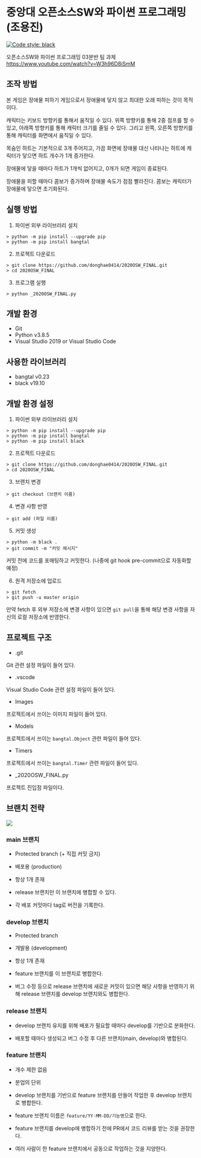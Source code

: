 # 중앙대 오픈소스SW와 파이썬 프로그래밍 (조용진)

[![Code style: black](https://img.shields.io/badge/code%20style-black-000000.svg)](https://github.com/psf/black)

오픈소스SW와 파이썬 프로그래밍 03분반 팀 과제  
https://www.youtube.com/watch?v=W3h96D8iSmM  

## 조작 방법

본 게임은 장애물 피하기 게임으로서 장애물에 닿지 않고 최대한 오래 피하는 것이 목적이다.

캐릭터는 키보드 방향키를 통해서 움직일 수 있다. 위쪽 방향키를 통해 2중 점프를 할 수 있고, 아래쪽 방향키를 통해 캐릭터 크기를 줄일 수 있다. 그리고 왼쪽, 오른쪽 방향키를 통해 캐릭터를 화면에서 움직일 수 있다.

목숨인 하트는 기본적으로 3개 주어지고, 가끔 화면에 장애물 대신 나타나는 하트에 캐릭터가 닿으면 하트 개수가 1개 증가한다.

장애물에 닿을 때마다 하트가 1개씩 없어지고, 0개가 되면 게임이 종료된다.

장애물을 피할 때마다 콤보가 증가하며 장애물 속도가 점점 빨라진다. 콤보는 캐릭터가 장애물에 닿으면 초기화된다.

## 실행 방법

1. 파이썬 외부 라이브러리 설치

```shell
> python -m pip install --upgrade pip
> python -m pip install bangtal
```

2. 프로젝트 다운로드

```shell
> git clone https://github.com/donghae0414/2020OSW_FINAL.git
> cd 2020OSW_FINAL
```

3. 프로그램 실행

```shell
> python _2020OSW_FINAL.py
```

## 개발 환경

- Git
- Python v3.8.5
- Visual Studio 2019 or Visual Studio Code

## 사용한 라이브러리

- bangtal v0.23
- black v19.10

## 개발 환경 설정

1. 파이썬 외부 라이브러리 설치

```shell
> python -m pip install --upgrade pip
> python -m pip install bangtal
> python -m pip install black
```

2. 프로젝트 다운로드

```shell
> git clone https://github.com/donghae0414/2020OSW_FINAL.git
> cd 2020OSW_FINAL
```

3. 브랜치 변경

```shell
> git checkout (브랜치 이름)
```

4. 변경 사항 반영

```shell
> git add (파일 이름)
```

5. 커밋 생성

```shell
> python -m black .
> git commit -m "커밋 메시지"
```

커밋 전에 코드를 포매팅하고 커밋한다. (나중에 git hook pre-commit으로 자동화할 예정)

6. 원격 저장소에 업로드

```shell
> git fetch
> git push -u master origin
```

만약 fetch 후 외부 저장소에 변경 사항이 있으면 `git pull`을 통해 해당 변경 사항을 자신의 로컬 저장소에 반영한다.

## 프로젝트 구조

- .git

Git 관련 설정 파일이 들어 있다.

- .vscode

Visual Studio Code 관련 설정 파일이 들어 있다.

- Images

프로젝트에서 쓰이는 이미지 파일이 들어 있다.

- Models

프로젝트에서 쓰이는 `bangtal.Object` 관련 파일이 들어 있다.

- Timers

프로젝트에서 쓰이는 `bangtal.Timer` 관련 파일이 들어 있다.

- \_2020OSW_FINAL.py

프로젝트 진입점 파일이다.

## 브랜치 전략

![](http://postfiles7.naver.net/MjAxODAyMDNfOTgg/MDAxNTE3NjI3MzI0NjU1.V2GkhqrdgVSj0N7n8PDlWb9JvEQInMis5jW1b7QnCE8g.PQtKm7LOuraB3UeBICJ-byEe4SOTiWfIzQylWvzAPxog.PNG.aufcl4858/kF7Uf.png?type=w2)

### main 브랜치

- Protected branch (+ 직접 커밋 금지)

- 배포용 (production)

- 항상 1개 존재

- release 브랜치만 이 브랜치에 병합할 수 있다.

- 각 배포 커밋마다 tag로 버전을 기록한다.

### develop 브랜치

- Protected branch

- 개발용 (development)

- 항상 1개 존재

- feature 브랜치를 이 브랜치로 병합한다.

- 버그 수정 등으로 release 브랜치에 새로운 커밋이 있으면 해당 사항을 반영하기 위해 release 브랜치를 develop 브랜치와도 병합한다.

### release 브랜치

- develop 브랜치 유지를 위해 배포가 필요할 때마다 develop를 기반으로 분화한다.

- 배포할 때마다 생성되고 버그 수정 후 다른 브랜치(main, develop)와 병합된다.

### feature 브랜치

- 개수 제한 없음

- 분업의 단위

- develop 브랜치를 기반으로 feature 브랜치를 만들어 작업한 후 develop 브랜치로 병합한다.

- feature 브랜치 이름은 `feature/YY-MM-DD/기능명`으로 한다.

- feature 브랜치를 develop에 병합하기 전에 PR에서 코드 리뷰를 받는 것을 권장한다.

- 여러 사람이 한 feature 브랜치에서 공동으로 작업하는 것을 지양한다.

